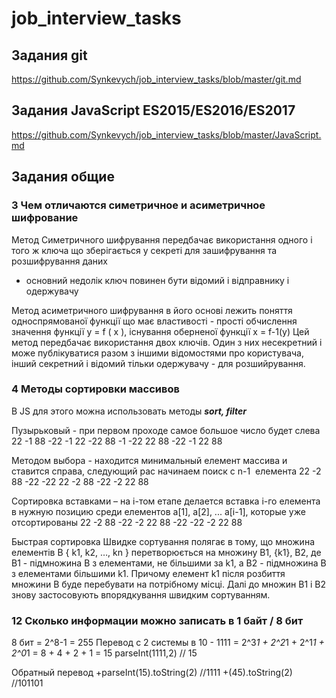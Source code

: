 # job_interview_tasks

## Задания git
https://github.com/Synkevych/job_interview_tasks/blob/master/git.md

## Задания JavaScript ES2015/ES2016/ES2017
https://github.com/Synkevych/job_interview_tasks/blob/master/JavaScript.md

## Задания общие
### 3 Чем отличаются симетричное и асиметричное шифрование
Метод Симетричного шифрування 
передбачає використання одного і того ж ключа що зберігається у секреті для зашифрування та розшифрування даних 
- основний недолік ключ повинен бути відомий і відправнику і одержувачу 

Метод асиметричного шифрування  в його основі лежить поняття односпрямованої функції що має властивості - прості обчислення значення функції y = f ( x ),  існування оберненої функції  x = f-1(y) 
Цей метод передбачає використання двох ключів. Один з них несекретний і може публікуватися разом з іншими відомостями про користувача, інший секретний і відомий тільки одержувачу - для розшийрування. 

### 4 Методы сортировки массивов
В JS для этого можна использовать методы ***sort, filter***

Пузырьковый - при первом проходе самое большое число будет слева
22 -1 88 -22
-1 22 -22 88
-1 -22 22 88
-22 -1 22 88

Методом выбора - находится минимальный елемент массива и ставится справа, следующий рас начинаем поиск с n-1  елемента 
22 -2 88 -22
-22 22 -2 88
-22 -2 22 88

Сортировка вставками – на i-том етапе делается вставка i-го елемента в нужную позицию среди елементов а[1], a[2], ... a[i-1], которые уже отсортированы
22 -2 88 -22 
-2 22 88 -22
-22 -2 22 88

Быстрая сортировка
Швидке сортування полягає в тому, що множина елементів В { k1, k2, …, kn } перетворюється на множину B1, {k1}, B2, де В1 - підмножина В з елементами, не більшими за k1, а В2 - підмножина В з елементами більшими k1. Причому елемент k1 після розбиття множини В буде перебувати на потрібному місці. Далі до множин B1 і B2 знову застосовують впорядкування швидким сортуванням.

### 12 Сколько информации можно записать в 1 байт / 8 бит 

8 бит = 2^8-1 = 255 
Перевод с 2 системы в 10 -  1111 = 2^3*1 + 2^2*1 + 2^1*1 + 2^0*1 = 8 + 4 + 2 + 1 = 15 
parseInt(1111,2) 	// 15

Обратный перевод 
+parseInt(15).toString(2)	//1111 
+(45).toString(2)	//101101


